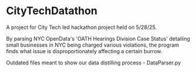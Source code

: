 # CityTechDatathon

A project for City Tech led hackathon project held on 5/28/25.

By parsing NYC OpenData's 'OATH Hearings Division Case Status' detailing small businesses in NYC being charged various violations, the program finds what issue is disproportionately affecting a certain burrow.

Outdated files meant to show our data distilling process - DataParser.py
